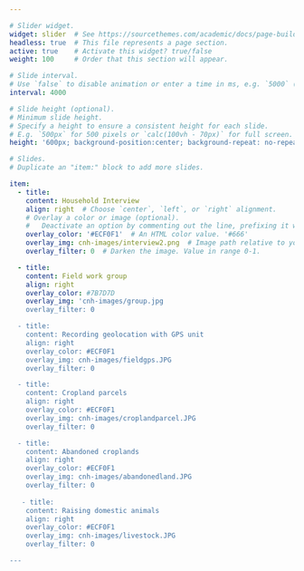 ```yaml
---

# Slider widget.
widget: slider  # See https://sourcethemes.com/academic/docs/page-builder/
headless: true  # This file represents a page section.
active: true    # Activate this widget? true/false
weight: 100     # Order that this section will appear.

# Slide interval.
# Use `false` to disable animation or enter a time in ms, e.g. `5000` (5s).
interval: 4000

# Slide height (optional).
# Minimum slide height.
# Specify a height to ensure a consistent height for each slide.
# E.g. `500px` for 500 pixels or `calc(100vh - 70px)` for full screen. # calc(150%)
height: '600px; background-position:center; background-repeat: no-repeat; background-size: cover'

# Slides.
# Duplicate an "item:" block to add more slides.

item:
  - title:
    content: Household Interview
    align: right  # Choose `center`, `left`, or `right` alignment.
    # Overlay a color or image (optional).
    #   Deactivate an option by commenting out the line, prefixing it with `#`.
    overlay_color: '#ECF0F1'  # An HTML color value. '#666'
    overlay_img: cnh-images/interview2.png  # Image path relative to your `static/media/` folder. headers/bubbles-wide.jpg
    overlay_filter: 0  # Darken the image. Value in range 0-1.

  - title: 
    content: Field work group
    align: right
    overlay_color: #7B7D7D
    overlay_img: 'cnh-images/group.jpg
    overlay_filter: 0

  - title:
    content: Recording geolocation with GPS unit
    align: right
    overlay_color: #ECF0F1
    overlay_img: cnh-images/fieldgps.JPG
    overlay_filter: 0

  - title:
    content: Cropland parcels
    align: right
    overlay_color: #ECF0F1
    overlay_img: cnh-images/croplandparcel.JPG
    overlay_filter: 0

  - title:
    content: Abandoned croplands
    align: right
    overlay_color: #ECF0F1
    overlay_img: cnh-images/abandonedland.JPG
    overlay_filter: 0
 
   - title: 
    content: Raising domestic animals
    align: right
    overlay_color: #ECF0F1
    overlay_img: cnh-images/livestock.JPG
    overlay_filter: 0

---
```




